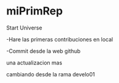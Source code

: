 # miPrimRep
Start Universe

-Hare las primeras contribuciones en local

-Commit desde la web github

una actualizacion mas


cambiando desde la rama develo01